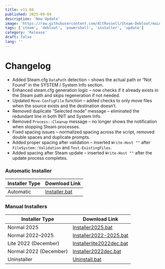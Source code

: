 ```yaml
---
title: v11.04
published: 2025-09-04
description: 'New Update'
image: 'https://raw.githubusercontent.com/AltRossell/Steam-Debloat/main/src/content/posts/assets/v11.04.png'
tags: ['steam', 'debloat', 'powershell', 'installer', 'update']
category: 'Release'
draft: false 
lang: ''
---
```


# Changelog

- Added Steam.cfg `DataPath` detection – shows the actual path or “Not Found” in the SYSTEM / System Info section.  
- Enhanced steam.cfg generation logic – now checks if it already exists in the Steam path and skips regeneration if not needed.  
- Updated `Move-ConfigFile` function – added checks to only move files when the source exists and the destination doesn’t.  
- Removed duplicate “Selected mode” message – eliminated the redundant line in both INIT and System Info.  
- Removed `Process::Cleanup` message – no longer shows the notification when stopping Steam processes.  
- Fixed spacing issues – normalized spacing across the script, removed double spaces and duplicate prompts.  
- Added proper spacing after validation – inserted `Write-Host ""` after `FileSystem::Validation` and `Test-ExistingFiles`.  
- Added spacing after Steam update – inserted `Write-Host ""` after the update process completes.  

### Automatic Installer
| Installer Type | Download Link |
|----------------|---------------|
| Automatic      | [Installer.bat](https://github.com/AltRossell/Steam-Debloat/releases/download/v10.30/Installer.bat) |

### Manual Installers
| Installer Type          | Download Link |
|-------------------------|---------------|
| Normal 2025             | [Installer2025.bat](https://github.com/AltRossell/Steam-Debloat/releases/download/v11.04/Installer2025.bat) |
| Normal 2022–2025        | [Installer2022-2025.bat](https://github.com/AltRossell/Steam-Debloat/releases/download/v11.04/Installer2022-2025.bat) |
| Lite 2022 (December)    | [Installerlite2022dec.bat](https://github.com/AltRossell/Steam-Debloat/releases/download/v11.04/Installer2022dec.bat) |
| Normal 2022 (December)  | [Installer2022dec.bat](https://github.com/AltRossell/Steam-Debloat/releases/download/v11.04/Installer2022dec.bat) |
| Uninstaller             | [Uninstall.bat](https://github.com/AltRossell/Steam-Debloat/releases/download/v11.04/Uninstall.bat) |
